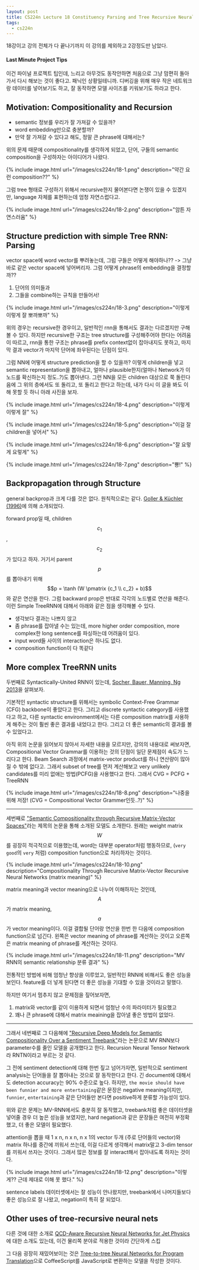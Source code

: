 ```yaml
---
layout: post
title: CS224n Lecture 18 Constituency Parsing and Tree Recursive Neural Networks
tags:
  - cs224n
---
```


18강이고 강의 전체가 다 끝나기까지 이 강의를 제외하고 2강정도만 남았다.

#### Last Minute Project Tips

이건 파이널 프로젝트 팁인데, 느리고 아무것도 동작안하면 처음으로 그냥 맘편히 돌아가서 다시 해보는 것이 좋다고. 패닉인 상황일테니까. 디버깅을 위해 매우 작은 네트워크랑 데이터를 넣어보기도 하고, 잘 동작하면 모델 사이즈를 키워보기도 하라고 한다.

## Motivation: Compositionality and Recursion

* semantic 정보를 우리가 잘 가져갈 수 있을까?
* word embedding만으로 충분할까?
* 만약 잘 가져갈 수 있다고 해도, 정말 큰 phrase에 대해서는?

위의 문제 때문에 compositionality를 생각하게 되었고, 단어, 구들의 semantic composition을 구성하자는 아이디어가 나왔다.

{% include image.html url="/images/cs224n/18-1.png" description="약간 요런 composition??" %}

그럼 tree 형태로 구성하기 위해서 recursive한지 물어본다면 논쟁이 있을 수 있겠지만, language 자체를 표현하는데 엄청 자연스럽다고.

{% include image.html url="/images/cs224n/18-2.png" description="암튼 자연스러움" %}

## Structure prediction with simple Tree RNN: Parsing

vector space에 word vector를 뿌려놓는데, 그럼 구들은 어떻게 해야하나?? -> 그냥 바로 같은 vector space에 넣어버리자. 그럼 어떻게 phrase의 embedding을 결정할까??

1. 단어의 의미들과
2. 그들을 combine하는 규칙을 만들어서!

{% include image.html url="/images/cs224n/18-3.png" description="이렇게 이렇게 잘 뽀까뽀까" %}

위의 경우는 recursive한 경우이고, 일반적인 rnn을 통해서도 결과는 다르겠지만 구해볼 수 있다. 하지만 recursive한 구조는 tree structure를 구성해주어야 한다는 어려움이 따르고, rnn을 통한 구조는 phrase를 prefix context없이 잡아내지도 못하고, 마지막 결과 vector가 마지막 단어에 좌우된다는 단점이 있다.

그럼 NN에 어떻게 structure prediction을 할 수 있을까? 이렇게 children을 넣고 semantic representation을 뽑아내고, 얼마나 plausible한지(얼마나 Network가 이 노드를 확신하는지 정도..?)도 뽑아낸다. 그런 NN을 모든 children 대상으로 쭉 돌린다음에 그 위의 층에서도 또 돌리고, 또 돌리고 한다고 하는데, 내가 다시 이 글을 봐도 이해 못할 듯 하니 아래 사진을 보자.

{% include image.html url="/images/cs224n/18-4.png" description="이렇게 이렇게 잘" %}

{% include image.html url="/images/cs224n/18-5.png" description="이걸 잘 children을 넣어서" %}

{% include image.html url="/images/cs224n/18-6.png" description="잘 요렇게 요렇게" %}

{% include image.html url="/images/cs224n/18-7.png" description="뿅!" %}

## Backpropagation through Structure

general backprop과 크게 다를 것은 없다. 원칙적으로는 같다. [Goller & Küchler (1996)](https://www.semanticscholar.org/paper/Learning-task-dependent-distributed-representations-Goller-Kuchler/794e6ed81d21f1bf32a0fd3be05c44c1fa362688)에 의해 소개되었다.

forward prop일 때, children $$c_1$$, $$c_2$$가 있다고 하자. 거기서 parent $$p$$를 뽑아내기 위해 $$p = \tanh (W \pmatrix {c_1 \\ c_2} + b)$$와 같은 연산을 한다. 그럼 backward prop은 반대로 각각의 노드별로 연산을 해준다. 이런 Simple TreeRNN에 대해서 아래와 같은 점을 생각해볼 수 있다.

* 생각보다 결과는 나쁘지 않고
* 좀 phrase를 잡아낼 수는 있는데, more higher order composition, more complex한 long sentence를 파싱하는데 어려움이 있다.
* input word들 사이의 interaction은 하나도 없다.
* composition function이 다 똑같다

## More complex TreeRNN units

두번째로 Syntactically-United RNN이 있는데, [Socher, Bauer, Manning, Ng 2013](https://www.aclweb.org/anthology/P13-1045)을 살펴보자.

기본적인 syntactic structure를 위해서는 symbolic Context-Free Grammar (CFG) backbone이 좋았다고 한다. 그리고 discrete syntactic category를 사용했다고 하고, 다른 syntactic environment에서는 다른 composition matrix를 사용하게 해주는 것이 훨씬 좋은 결과를 내었다고 한다. 그리고 더 좋은 semantic의 결과를 볼 수 있었다고.

아직 위의 논문을 읽어보지 않아서 자세한 내용을 모르지만, 강의의 내용대로 써보자면, Compositional Vector Grammar를 이용하는 것의 단점이 일단 문제점이 속도가 느리다고 한다. Beam Search 과정에서 matrix-vector product를 하니 연산량이 많아질 수 밖에 없다고. 그래서 subset of tree를 먼저 계산해보고 very unlikely candidates를 미리 없애는 방법(PCFG)을 사용했다고 한다. 그래서 CVG = PCFG + TreeRNN

{% include image.html url="/images/cs224n/18-8.png" description="나중을 위해 저장! (CVG = Compositional Vector Grammer인듯..?)" %}

---

세번째로 ["Semantic Compositionality through Recursive Matrix-Vector Spaces"](https://ai.stanford.edu/~ang/papers/emnlp12-SemanticCompositionalityRecursiveMatrixVectorSpaces.pdf)라는 제목의 논문을 통해 소개된 모델도 소개한다. 원래는 weight matrix $$W$$를 굉장히 적극적으로 이용했는데, word는 대부분 operator처럼 행동하므로, (`very good`의 `very` 처럼) composition function으로 처리하자는 것이다.

{% include image.html url="/images/cs224n/18-10.png" description="Compositionality Through Recursive Matrix-Vector Recursive Neural Networks (matrix meaning)" %}

matrix meaning과 vector meaning으로 나누어 이해하자는 것인데, $$A$$가 matrix meaning, $$a$$가 vector meaning이다. 이걸 결합될 단어랑 연산을 한번 한 다음에 composition function으로 넘긴다. 왼쪽은 vector meaning of phrase를 계산하는 것이고 오른쪽은 matrix meaning of phrase를 계산하는 것이다.

{% include image.html url="/images/cs224n/18-11.png" description="MV RNN의 semantic relationship 분류 결과" %}

전통적인 방법에 비해 엄청난 향상을 이루었고, 일반적인 RNN에 비해서도 좋은 성능을 보인다. feature를 더 넣게 된다면 더 좋은 성능을 기대할 수 있을 것이라고 말했다.

하지만 여기서 멈추지 않고 문제점을 짚어보자면,

1. matrix와 vector를 같이 이용하게 되면서 엄청난 수의 파라미터가 필요했고
2. 꽤나 큰 phrase에 대해서 matrix meaining을 잡아낼 좋은 방법이 없었다.

---

그래서 네번째로 그 다음해에 ["Recursive Deep Models for Semantic Compositionality Over a Sentiment Treebank"](https://nlp.stanford.edu/~socherr/EMNLP2013_RNTN.pdf)라는 논문으로 MV RNN보다 parameter수를 줄인 모델을 공개했다고 한다. Recursion Neural Tensor Network라 RNTN이라고 부르는 것 같다.

그 전에 sentiment detection에 대해 한번 짚고 넘어가자면, 일반적으로 sentiment analysis는 단어들을 잘 뽑아내는 것으로 잘 동작한다고 한다. 긴 document에 대해서도 detection accuracy는 90% 수준으로 높다. 하지만, `the movie should have been funnier and more entertaining`같은 문장은 negative meaning이지만, `funnier`, `entertaining`과 같은 단어들만 본다면 positive하게 분류할 가능성이 있다.

위와 같은 문제는 MV-RNN에서도 충분히 잘 동작했고, treebank처럼 좋은 데이터셋을 넣어줄 경우 더 높은 성능을 보였지만, hard negation과 같은 문장들은 여전히 부정확했고, 더 좋은 모델이 필요했다.

attention을 뽑을 때 1 x n, n x n, n x 1의 vector 두개 (주로 단어들의 vector)와 matrix 하나를 중간에 끼워서 쓰는데, 이걸 다르게 생각해서 matrix말고 3-dim tensor를 끼워서 쓰자는 것이다. 그래서 많은 정보를 잘 interact해서 잡아내도록 하자는 것이다.

{% include image.html url="/images/cs224n/18-12.png" description="이렇게?? 근데 제대로 이해 못 했다." %}

sentence labels 데이터셋에서는 잘 성능이 안나왔지만, treebank에서 나머지들보다 좋은 성능으로 잘 나왔고, negation이 특히 잘 되었다.

## Other uses of tree-recursive neural nets

다른 것에 대한 소개로 [QCD-Aware Recursive Neural Networks for Jet Physics](https://arxiv.org/abs/1702.00748)에 대한 소개도 있는데, 이건 물리쪽 분야로 적용한 것이라 간단하게 스킵

그 다음 굉장히 재밌어보이는 것은 [Tree-to-tree Neural Networks for Program Translation](https://arxiv.org/abs/1802.03691)으로 CoffeeScript를 JavaScript로 변환하는 모델을 작성한 것이다.
